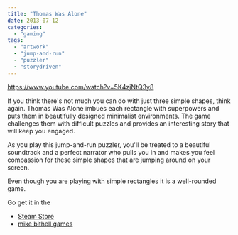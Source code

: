 ```yaml
---
title: "Thomas Was Alone"
date: 2013-07-12
categories:
  - "gaming"
tags:
  - "artwork"
  - "jump-and-run"
  - "puzzler"
  - "storydriven"
---
```


https://www.youtube.com/watch?v=5K4zjNtQ3y8

If you think there's not much you can do with just three simple shapes, think again. Thomas Was Alone imbues each rectangle with superpowers and puts them in beautifully designed minimalist environments. The game challenges them with difficult puzzles and provides an interesting story that will keep you engaged.

As you play this jump-and-run puzzler, you'll be treated to a beautiful soundtrack and a perfect narrator who pulls you in and makes you feel compassion for these simple shapes that are jumping around on your screen.

Even though you are playing with simple rectangles it is a well-rounded game.

Go get it in the

- [Steam Store](http://store.steampowered.com/app/220780/)
- [mike bithell games](http://www.mikebithellgames.com/thomaswasalone/)
